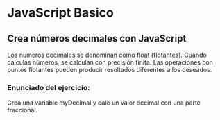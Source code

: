 # JavaScript Basico

## Crea números decimales con JavaScript
Los numeros decimales se denominan como float (flotantes).
Cuando calculas números, se calculan con precisión finita. Las operaciones con puntos flotantes pueden producir resultados diferentes a los deseados. 


### Enunciado del ejercicio:
Crea una variable myDecimal y dale un valor decimal con una parte fraccional.